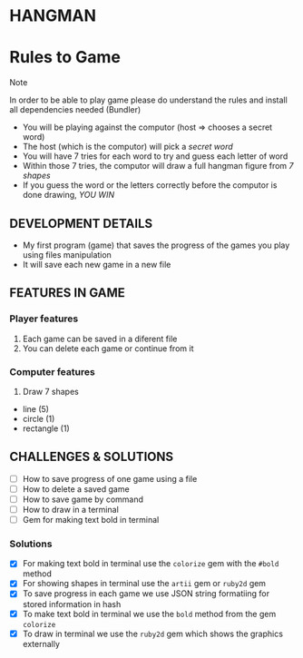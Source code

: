# HANGMAN

# Rules to Game

> [!NOTE]
> In order to be able to play game please do understand the rules and install all dependencies needed (Bundler)

- You will be playing against the computor (host => chooses a secret word)
- The host (which is the computor) will pick a *secret word*
- You will have 7 tries for each word to try and guess each letter of word
- Within those 7 tries, the computor will draw a full hangman figure from *7 shapes*
- If you guess the word or the letters correctly before the computor is done drawing, *YOU WIN*

## DEVELOPMENT DETAILS

-  My first program (game) that saves the progress of the games you play using files manipulation
-  It will save each new game in a new file

## FEATURES IN GAME

### Player features
1. Each game can be saved in a diferent file
2. You can delete each game or continue from it

### Computer features
1. Draw 7 shapes

- line (5)
- circle (1)
- rectangle (1)

## CHALLENGES & SOLUTIONS

- [ ] How to save progress of one game using a file
- [ ] How to delete a saved game
- [ ] How to save game by command
- [ ] How to draw in a terminal
- [ ] Gem for making text bold in terminal

### Solutions

- [x] For making text bold in terminal use the `colorize` gem with the `#bold` method
- [x] For showing shapes in terminal use the `artii` gem or `ruby2d` gem
- [x] To save progress in each game we use JSON string formatiing for stored information in hash
- [x] To make text bold in terminal we use the `bold` method from the gem `colorize`
- [x] To draw in terminal we use the `ruby2d` gem which shows the graphics externally